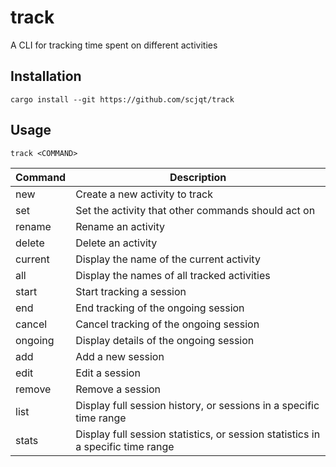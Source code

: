 # track

A CLI for tracking time spent on different activities

## Installation

`cargo install --git https://github.com/scjqt/track`

## Usage

`track <COMMAND>`

| Command | Description                                                                         |
| ------- | ----------------------------------------------------------------------------------- |
| new     | Create a new activity to track                                                      |
| set     | Set the activity that other commands should act on                                  |  
| rename  | Rename an activity                                                                  |  
| delete  | Delete an activity                                                                  |
| current | Display the name of the current activity                                            |
| all     | Display the names of all tracked activities                                         |
| start   | Start tracking a session                                                            |
| end     | End tracking of the ongoing session                                                 |
| cancel  | Cancel tracking of the ongoing session                                              |
| ongoing | Display details of the ongoing session                                              |
| add     | Add a new session                                                                   |
| edit    | Edit a session                                                                      |
| remove  | Remove a session                                                                    |
| list    | Display full session history, or sessions in a specific time range                  |
| stats   | Display full session statistics, or session statistics in a specific time range     |